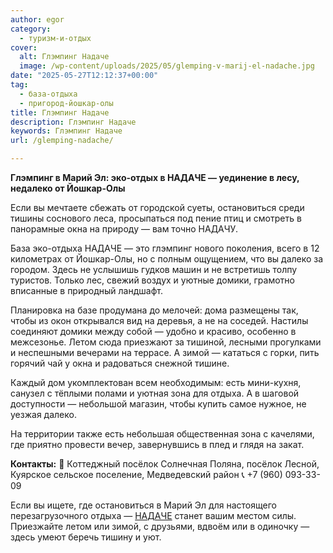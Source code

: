 ```yaml
---
author: egor
category:
  - туризм-и-отдых
cover:
  alt: Глэмпинг Надаче
  image: /wp-content/uploads/2025/05/glemping-v-marij-el-nadache.jpg
date: "2025-05-27T12:12:37+00:00"
tag:
  - база-отдыха
  - пригород-йошкар-олы
title: Глэмпинг Надаче
description: Глэмпинг Надаче
keywords: Глэмпинг Надаче
url: /glemping-nadache/

---
```

**Глэмпинг в Марий Эл: эко-отдых в НАДАЧЕ — уединение в лесу, недалеко от Йошкар-Олы**

Если вы мечтаете сбежать от городской суеты, остановиться среди тишины соснового леса, просыпаться под пение птиц и смотреть в панорамные окна на природу — вам точно НАДАЧУ.

База эко-отдыха НАДАЧЕ — это глэмпинг нового поколения, всего в 12 километрах от Йошкар-Олы, но с полным ощущением, что вы далеко за городом. Здесь не услышишь гудков машин и не встретишь толпу туристов. Только лес, свежий воздух и уютные домики, грамотно вписанные в природный ландшафт.

Планировка на базе продумана до мелочей: дома размещены так, чтобы из окон открывался вид на деревья, а не на соседей. Настилы соединяют домики между собой — удобно и красиво, особенно в межсезонье. Летом сюда приезжают за тишиной, лесными прогулками и неспешными вечерами на террасе. А зимой — кататься с горки, пить горячий чай у окна и радоваться снежной тишине.

Каждый дом укомплектован всем необходимым: есть мини-кухня, санузел с тёплыми полами и уютная зона для отдыха. А в шаговой доступности — небольшой магазин, чтобы купить самое нужное, не уезжая далеко.

На территории также есть небольшая общественная зона с качелями, где приятно провести вечер, завернувшись в плед и глядя на закат.

**Контакты:**
📍 Коттеджный посёлок Солнечная Поляна, посёлок Лесной, Куярское сельское поселение, Медведевский район
📞 +7 (960) 093-33-09

Если вы ищете, где остановиться в Марий Эл для настоящего перезагрузочного отдыха — [НАДАЧЕ](https://vk.com/nadache12) станет вашим местом силы. Приезжайте летом или зимой, с друзьями, вдвоём или в одиночку — здесь умеют беречь тишину и уют.
